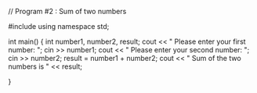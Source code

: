 // Program #2 : Sum of two numbers

#include <iostream>
using namespace std;

int main() {
  int number1, number2, result;
  cout << " Please enter your first number: ";
  cin >> number1;
  cout << " Please enter your second number: "; 
  cin >> number2;
  result = number1 + number2;
  cout << " Sum of the two numbers is " << result;
  
}  
